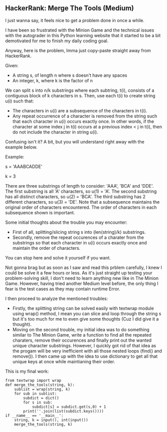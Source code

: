 ## HackerRank: Merge The Tools (Medium)

I just wanna say, it feels nice to get a problem done in once a while.

I have been so frustrated with the Minion Game and the technical issues with the autograder in this Python learning website that it started to be a bit demotivated for me to finish my daily coding goal.

Anyway, here is the problem, Imma just copy-paste straight away from HackerRank.

Given:

- A string s, of length n where s doesn't have any spaces
- An integer, k, where k is the factor of n

We can split s into n/k substrings where each subtring, t(i), consists of a contiguous block of k characters in s. Then, use each t(i) to create string u(i) such that:

- The characters in u(i) are a subsequence of the characters in t(i).
- Any repeat occurrence of a character is removed from the string such that each character in u(i) occurs exactly once. In other words, if the character at some index j in t(i) occurs at a previous index < j in t(i), then do not include the character in string u(i).

Confusing isn't it? A bit, but you will understand right away with the example below.

Example:

s = 'AAABCADDE'

k = 3

There are three substrings of length  to consider: 'AAA', 'BCA' and 'DDE'. The first substring is all 'A' characters, so u(1) = 'A'. The second substring has all distinct characters, so u(2) = 'BCA'. The third substring has 2 different characters, so u(3) = 'DE'. Note that a subsequence maintains the original order of characters encountered. The order of characters in each subsequence shown is important.

Some initial thoughts about the trouble you may encounter:

- First of all, splitting/slicing string s into (len(string)/k) substrings.
- Secondly, remove the repeat occurences of a charater from the substrings so that each character in u(i) occurs exactly once and maintain the order of characters.

You can stop here and solve it yourself if you want.

Not gonna brag but as soon as I saw and read this prblem carefully, I knew I could be solve it a few hours or less. As it's just straight up testing your problem-solving skill, I don't need to learn anything new like in The Minion Game. However, having tried another Medium level before, the only thing I fear is the test cases as they may contain runtime Error.

I then proceed to analyze the mentioned troubles:

- Firstly, the splitting string can be solved easily with textwrap module using wrap() method, I mean you can slice and loop through the string s but it's too much for me to even give some thoughts (Cuz I did give it a thought).
- Moving on the second trouble, my initial idea was to do something similar to The Minion Game, write a function to find all the repeated charaters, remove their occurences and finally print out the wanted unique character substrings. However, I quickly got rid of that idea as the progam will be very inefficient with all those nested loops (find() and remove()). I then came up with the idea to use dictionary to get all that unique keys at once while maintianing their order.

This is my final work:
```
from textwrap import wrap
def merge_the_tools(string, k):
    sublist = wrap(string, k)
    for sub in sublist:
        subdict = dict()
        for s in sub:
            subdict[s] = subdict.get(s,0) + 1
        print(''.join(list(subdict.keys())))
if __name__ == '__main__':
    string, k = input(), int(input())
    merge_the_tools(string, k)
```


